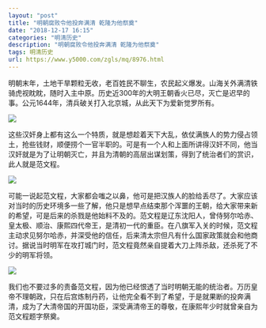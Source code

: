 ```yaml
---
layout: "post"
title: "明朝腐败令他投奔满清 乾隆为他祭奠"
date: "2018-12-17 16:15"
categories: "明清历史"
description: "明朝腐败令他投奔满清 乾隆为他祭奠"
tags: 明清历史
url: https://www.y5000.com/zgls/mq/8976.html
---
```






明朝末年，土地干旱颗粒无收，老百姓民不聊生，农民起义爆发。山海关外满清铁骑虎视眈眈，随时入主中原。历史近300年的大明王朝香火已尽，灭亡是迟早的事。公元1644年，清兵破关打入北京城，从此天下为爱新觉罗所有。

![](https://img.y5000.com/uploads/allimg/170103/8-1F10311462N23.jpg)

这些汉奸身上都有这么一个特质，就是想趁着天下大乱，依仗满族人的势力侵占领土，抢些钱财，顺便捞个一官半职的。可是有一个人和上面所讲得汉奸不同，他当汉奸就是为了让明朝灭亡，并且为清朝的高层出谋划策，得到了统治者们的赏识，此人就是范文程。

![](https://img.y5000.com/uploads/allimg/170103/8-1F10311463G14.jpg)

可能一说起范文程，大家都会嗤之以鼻，他可是把汉族人的脸给丢尽了。大家应该对当时的历史环境多一些了解，他只是想早点结束那个浑噩的王朝，给大家带来新的希望，可是后来的杀戮是他始料不及的。范文程是辽东沈阳人，曾侍努尔哈赤、皇太极、顺治、康熙四代帝王，是清初一代的重臣。在八旗军入关的时候，范文程主动求见努尔哈赤，并深受他的信任，后来清太宗但凡有什么国家政策就会和他商讨。据说当时明军在攻打城门时，范文程竟然亲自提着大刀上阵杀敌，还杀死了不少的明军将领。

![](https://img.y5000.com/uploads/allimg/170103/8-1F103114645506.jpg)

我们也不要过多的责备范文程，因为他已经恨透了当时明朝无能的统治者。万历皇帝不理朝政，只在后宫炼制丹药，让他完全看不到了希望，于是就果断的投奔满清，成为了大清帝国的开国功臣，深受满清帝王的尊敬，在康熙年少时就曾亲自为范文程题字祭奠。
